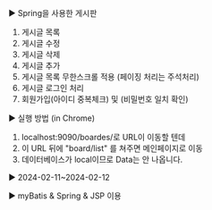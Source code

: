 ▶ Spring을 사용한 게시판
  1. 게시글 목록
  2. 게시글 수정
  3. 게시글 삭제
  4. 게시글 추가
  5. 게시글 목록 무한스크롤 적용 (페이징 처리는 주석처리)
  6. 게시글 로그인 처리
  7. 회원가입(아이디 중복체크) 및 (비밀번호 일치 확인)

▶ 실행 방법 (in Chrome)
  1. localhost:9090/boardes/로 URL이 이동할 텐데
  2. 이 URL 뒤에 "board/list" 를 쳐주면 메인페이지로 이동
  3. 데이터베이스가 local이므로 Data는 안 나옵니다.

     
▶ 2024-02-11~2024-02-12


▶ myBatis & Spring & JSP 이용
